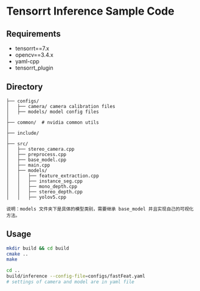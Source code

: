 # Tensorrt Inference Sample Code

## Requirements

* tensorrt==7.x
* opencv==3.4.x
* yaml-cpp
* tensorrt_plugin

## Directory

```
├── configs/
│   ├── camera/ camera calibration files
│   ├── models/ model config files
│
├── common/  # nvidia common utils
│
├── include/
│
├── src/
│   ├── stereo_camera.cpp
│   ├── preprocess.cpp
│   ├── base_model.cpp
│   ├── main.cpp
│   ├── models/
│   │   ├── feature_extraction.cpp
│   │   ├── instance_seg.cpp
│   │   ├── mono_depth.cpp
│   │   ├── stereo_depth.cpp
│   │   ├── yolov5.cpp

说明：models 文件夹下是具体的模型类别，需要继承 base_model 并且实现自己的可视化方法。
```


## Usage

```bash
mkdir build && cd build
cmake ..
make

cd ..
build/inference --config-file=configs/fastFeat.yaml
# settings of camera and model are in yaml file
```
